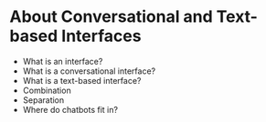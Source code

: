 About Conversational and Text-based Interfaces
==============================================

-	What is an interface?
-	What is a conversational interface?
-	What is a text-based interface?
-	Combination
-	Separation
-	Where do chatbots fit in?
